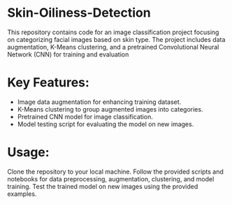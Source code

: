 # Skin-Oiliness-Detection
This repository contains code for an image classification project focusing on categorizing facial images based on skin type. The project includes data augmentation, K-Means clustering, and a pretrained Convolutional Neural Network (CNN) for training and evaluation

# Key Features:

  * Image data augmentation for enhancing training dataset.
  * K-Means clustering to group augmented images into categories.
  * Pretrained CNN model for image classification.
  * Model testing script for evaluating the model on new images.

# Usage:
  Clone the repository to your local machine.
  Follow the provided scripts and notebooks for data preprocessing, augmentation, clustering, and model training.
  Test the trained model on new images using the provided examples.
